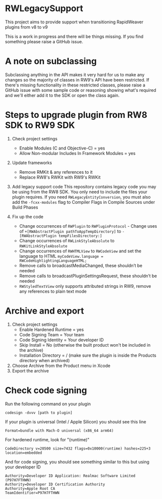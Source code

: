 # RWLegacySupport
This project aims to provide support when transitioning RapidWeaver plugins from v8 to v9

This is a work in progress and there will be things missing. If you find something please raise a GitHub issue.


# A note on subclassing
Subclassing anything in the API makes it very hard for us to make any changes so the majority of classes in RW9's API have been restricted. If there's missing functionality in these restricted classes, please raise a GitHub issue with some sample code or reasoning showing what's required and we'll either add it to the SDK or open the class again.


# Steps to upgrade plugin from RW8 SDK to RW9 SDK

1. Check project settings
    - Enable Modules (C and Objective-C) = yes
    - Allow Non-modular Includes In Framework Modules = yes

1. Update frameworks
    - Remove RMKit & any references to it
    - Replace RW8's RWKit with RW9's RWKit

1. Add legacy support code
    This repository contains legacy code you may be using from the RW8 SDK. You only need to include the files your plugin requires.
    If you need `RWLegacyEntityConversion`, you must also add the `-fcxx-modules` flag to Compiler Flags in Compile Sources under Build Phases

1. Fix up the code
    - Change occurrences of `RWPlugin` to `RWPluginProtocol`
    - Change uses of `+[RWAbstractPlugin pathToAppTempDirectory]` to `-[RWAbstractPlugin tempFilesDirectory:]`
    - Change occurrences of `RWLinkStyleAbsolute` to `RWKitLinkStyleAbsolute`
    - Change occurrences of `RWHTMLView` to `RWCodeView` and set the language to HTML `myCodeView.language = RWCodeHighlightingLanguageHTML;`
    - Remove calls to broadcastMediaChanged, these shouldn’t be needed
    - Remove calls to broadcastPluginSettingsRequest, these shouldn’t be needed
    - `RWStyledTextView` only supports attributed strings in RW9, remove any references to plain text mode


# Archive and export

1. Check project settings
    - Enable Hardened Runtime = yes
    - Code Signing Team = Your team
    - Code Signing Identity = Your developer ID
    - Skip Install = No (otherwise the built product won't be included in the archive)
    - Installation Directory = / (make sure the plugin is inside the Products directory when archived)
1. Choose Archive from the Product menu in Xcode
1. Export the archive


# Check code signing
Run the following command on your plugin
```
codesign -dvvv [path to plugin]
```

If your plugin is universal (Intel / Apple Silicon) you should see this line
```
Format=bundle with Mach-O universal (x86_64 arm64)
```

For hardened runtime, look for "(runtime)"

```
CodeDirectory v=20500 size=7432 flags=0x10000(runtime) hashes=225+3 location=embedded
```

And for code signing, you should see something similar to this but using your developer ID
```
Authority=Developer ID Application: Realmac Software Limited (P97H7FTHWN)
Authority=Developer ID Certification Authority
Authority=Apple Root CA
TeamIdentifier=P97H7FTHWN
```
